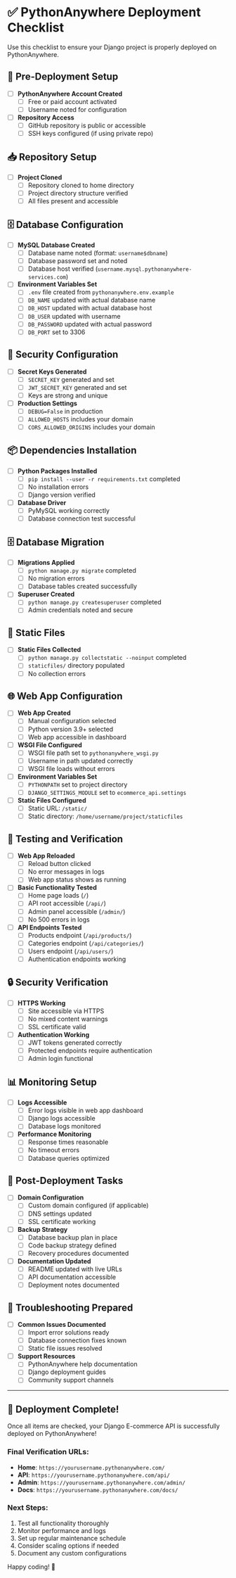# ✅ PythonAnywhere Deployment Checklist

Use this checklist to ensure your Django project is properly deployed on PythonAnywhere.

## 🔧 Pre-Deployment Setup

- [ ] **PythonAnywhere Account Created**
  - [ ] Free or paid account activated
  - [ ] Username noted for configuration

- [ ] **Repository Access**
  - [ ] GitHub repository is public or accessible
  - [ ] SSH keys configured (if using private repo)

## 📥 Repository Setup

- [ ] **Project Cloned**
  - [ ] Repository cloned to home directory
  - [ ] Project directory structure verified
  - [ ] All files present and accessible

## 🗄️ Database Configuration

- [ ] **MySQL Database Created**
  - [ ] Database name noted (format: `username$dbname`)
  - [ ] Database password set and noted
  - [ ] Database host verified (`username.mysql.pythonanywhere-services.com`)

- [ ] **Environment Variables Set**
  - [ ] `.env` file created from `pythonanywhere.env.example`
  - [ ] `DB_NAME` updated with actual database name
  - [ ] `DB_HOST` updated with actual database host
  - [ ] `DB_USER` updated with username
  - [ ] `DB_PASSWORD` updated with actual password
  - [ ] `DB_PORT` set to 3306

## 🔑 Security Configuration

- [ ] **Secret Keys Generated**
  - [ ] `SECRET_KEY` generated and set
  - [ ] `JWT_SECRET_KEY` generated and set
  - [ ] Keys are strong and unique

- [ ] **Production Settings**
  - [ ] `DEBUG=False` in production
  - [ ] `ALLOWED_HOSTS` includes your domain
  - [ ] `CORS_ALLOWED_ORIGINS` includes your domain

## 📦 Dependencies Installation

- [ ] **Python Packages Installed**
  - [ ] `pip install --user -r requirements.txt` completed
  - [ ] No installation errors
  - [ ] Django version verified

- [ ] **Database Driver**
  - [ ] PyMySQL working correctly
  - [ ] Database connection test successful

## 🗄️ Database Migration

- [ ] **Migrations Applied**
  - [ ] `python manage.py migrate` completed
  - [ ] No migration errors
  - [ ] Database tables created successfully

- [ ] **Superuser Created**
  - [ ] `python manage.py createsuperuser` completed
  - [ ] Admin credentials noted and secure

## 📁 Static Files

- [ ] **Static Files Collected**
  - [ ] `python manage.py collectstatic --noinput` completed
  - [ ] `staticfiles/` directory populated
  - [ ] No collection errors

## 🌐 Web App Configuration

- [ ] **Web App Created**
  - [ ] Manual configuration selected
  - [ ] Python version 3.9+ selected
  - [ ] Web app accessible in dashboard

- [ ] **WSGI File Configured**
  - [ ] WSGI file path set to `pythonanywhere_wsgi.py`
  - [ ] Username in path updated correctly
  - [ ] WSGI file loads without errors

- [ ] **Environment Variables Set**
  - [ ] `PYTHONPATH` set to project directory
  - [ ] `DJANGO_SETTINGS_MODULE` set to `ecommerce_api.settings`

- [ ] **Static Files Configured**
  - [ ] Static URL: `/static/`
  - [ ] Static directory: `/home/username/project/staticfiles`

## 🔄 Testing and Verification

- [ ] **Web App Reloaded**
  - [ ] Reload button clicked
  - [ ] No error messages in logs
  - [ ] Web app status shows as running

- [ ] **Basic Functionality Tested**
  - [ ] Home page loads (`/`)
  - [ ] API root accessible (`/api/`)
  - [ ] Admin panel accessible (`/admin/`)
  - [ ] No 500 errors in logs

- [ ] **API Endpoints Tested**
  - [ ] Products endpoint (`/api/products/`)
  - [ ] Categories endpoint (`/api/categories/`)
  - [ ] Users endpoint (`/api/users/`)
  - [ ] Authentication endpoints working

## 🔒 Security Verification

- [ ] **HTTPS Working**
  - [ ] Site accessible via HTTPS
  - [ ] No mixed content warnings
  - [ ] SSL certificate valid

- [ ] **Authentication Working**
  - [ ] JWT tokens generated correctly
  - [ ] Protected endpoints require authentication
  - [ ] Admin login functional

## 📊 Monitoring Setup

- [ ] **Logs Accessible**
  - [ ] Error logs visible in web app dashboard
  - [ ] Django logs accessible
  - [ ] Database logs monitored

- [ ] **Performance Monitoring**
  - [ ] Response times reasonable
  - [ ] No timeout errors
  - [ ] Database queries optimized

## 🎯 Post-Deployment Tasks

- [ ] **Domain Configuration**
  - [ ] Custom domain configured (if applicable)
  - [ ] DNS settings updated
  - [ ] SSL certificate working

- [ ] **Backup Strategy**
  - [ ] Database backup plan in place
  - [ ] Code backup strategy defined
  - [ ] Recovery procedures documented

- [ ] **Documentation Updated**
  - [ ] README updated with live URLs
  - [ ] API documentation accessible
  - [ ] Deployment notes documented

## 🚨 Troubleshooting Prepared

- [ ] **Common Issues Documented**
  - [ ] Import error solutions ready
  - [ ] Database connection fixes known
  - [ ] Static file issues resolved

- [ ] **Support Resources**
  - [ ] PythonAnywhere help documentation
  - [ ] Django deployment guides
  - [ ] Community support channels

---

## 🎉 Deployment Complete!

Once all items are checked, your Django E-commerce API is successfully deployed on PythonAnywhere!

### Final Verification URLs:
- **Home**: `https://yourusername.pythonanywhere.com/`
- **API**: `https://yourusername.pythonanywhere.com/api/`
- **Admin**: `https://yourusername.pythonanywhere.com/admin/`
- **Docs**: `https://yourusername.pythonanywhere.com/docs/`

### Next Steps:
1. Test all functionality thoroughly
2. Monitor performance and logs
3. Set up regular maintenance schedule
4. Consider scaling options if needed
5. Document any custom configurations

Happy coding! 🚀
